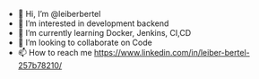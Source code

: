 - 👋 Hi, I’m @leiberbertel
- 👀 I’m interested in development backend
- 🌱 I’m currently learning Docker, Jenkins, CI,CD
- 💞️ I’m looking to collaborate on Code
- 📫 How to reach me https://www.linkedin.com/in/leiber-bertel-257b78210/

<!---
leiberbertel/leiberbertel is a ✨ special ✨ repository because its `README.md` (this file) appears on your GitHub profile.
You can click the Preview link to take a look at your changes.
--->
